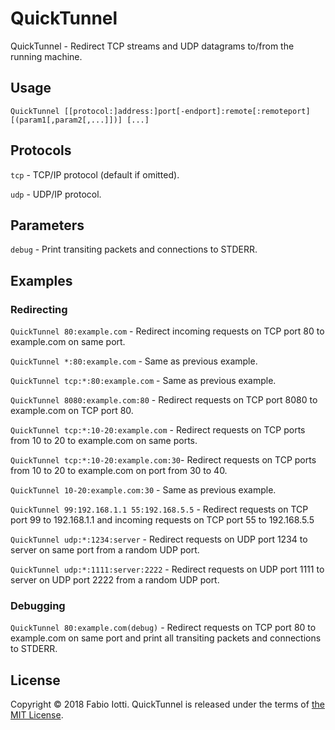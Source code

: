 QuickTunnel
===========

QuickTunnel - Redirect TCP streams and UDP datagrams to/from the running machine.



## Usage

`QuickTunnel [[protocol:]address:]port[-endport]:remote[:remoteport][(param1[,param2[,...]])] [...]`



## Protocols

`tcp` - TCP/IP protocol (default if omitted).

`udp` - UDP/IP protocol.



## Parameters

`debug` - Print transiting packets and connections to STDERR.



## Examples

### Redirecting

`QuickTunnel 80:example.com` - Redirect incoming requests on TCP port 80 to example.com on same port.

`QuickTunnel *:80:example.com` - Same as previous example.

`QuickTunnel tcp:*:80:example.com` - Same as previous example.

`QuickTunnel 8080:example.com:80` - Redirect requests on TCP port 8080 to example.com on TCP port 80.

`QuickTunnel tcp:*:10-20:example.com` - Redirect requests on TCP ports from 10 to 20 to example.com on same ports.

`QuickTunnel tcp:*:10-20:example.com:30`- Redirect requests on TCP ports from 10 to 20 to example.com on port from 30 to 40.

`QuickTunnel 10-20:example.com:30` - Same as previous example.

`QuickTunnel 99:192.168.1.1 55:192.168.5.5` - Redirect requests on TCP port 99 to 192.168.1.1 and incoming requests on TCP port 55 to 192.168.5.5

`QuickTunnel udp:*:1234:server` - Redirect requests on UDP port 1234 to server on same port from a random UDP port.

`QuickTunnel udp:*:1111:server:2222` - Redirect requests on UDP port 1111 to server on UDP port 2222 from a random UDP port.

### Debugging

`QuickTunnel 80:example.com(debug)` - Redirect requests on TCP port 80 to example.com on same port and print all transiting packets and connections to STDERR.



## License

Copyright © 2018 Fabio Iotti. QuickTunnel is released under the terms of [the MIT License](LICENSE).
